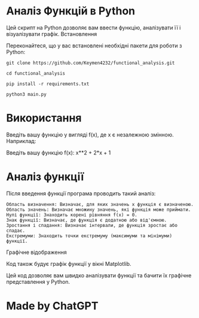 # Аналіз Функцій в Python

Цей скрипт на Python дозволяє вам ввести функцію, аналізувати її і візуалізувати графік.
Встановлення

Переконайтеся, що у вас встановлені необхідні пакети для роботи з Python:

  ```
  git clone https://github.com/Keymen4232/functional_analysis.git
  ```

  ```
  cd functional_analysis
  ```
  
  ```
  pip install -r requirements.txt
  ```

  ```
  python3 main.py
  ```

# Використання

  Введіть вашу функцію у вигляді f(x), де x є незалежною змінною. Наприклад:
  
  Введіть вашу функцію f(x): x**2 + 2*x + 1
    
# Аналіз функції

Після введення функції програма проводить такий аналіз:

    Область визначення: Визначає, для яких значень x функція є визначеною.
    Область значень: Визначає множину значень, які функція може приймати.
    Нулі функції: Знаходить корені рівняння f(x) = 0.
    Знак функції: Визначає, де функція є додатною або від'ємною.
    Зростання і спадання: Визначає інтервали, де функція зростає або спадає.
    Екстремуми: Знаходить точки екстремуму (максимуми та мінімуми) функції.

Графічне відображення

Код також будує графік функції у вікні Matplotlib.

Цей код дозволяє вам швидко аналізувати функції та бачити їх графічне представлення у Python.
# Made by ChatGPT

